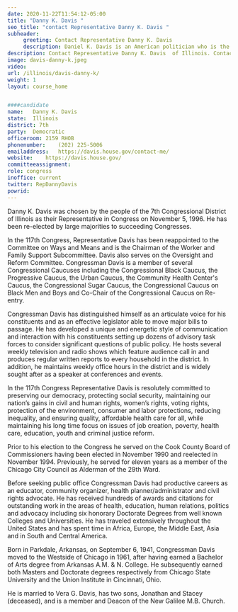 ```yaml
---
date: 2020-11-22T11:54:12-05:00
title: "Danny K. Davis "
seo_title: "contact Representative Danny K. Davis "
subheader:
     greeting: Contact Representative Danny K. Davis  
     description: Daniel K. Davis is an American politician who is the U.S. Representative from Illinois's 7th congressional district, elected in 1996. The district serves much of western Chicago, including the Loop. It also includes several of Chicago's inner western suburbs, such as Bellwood, Oak Park, and River Forest.
description: Contact Representative Danny K. Davis  of Illinois. Contact information for Danny K. Davis  includes email address, phone number, and mailing address.
image: davis-danny-k.jpeg
video: 
url: /illinois/davis-danny-k/
weight: 1
layout: course_home


####candidate
name:	Danny K. Davis 
state:	Illinois
district: 7th
party:	Democratic
officeroom:	2159 RHOB
phonenumber:	(202) 225-5006
emailaddress:	https://davis.house.gov/contact-me/
website:	https://davis.house.gov/
committeeassignment: 
role: congress
inoffice: current
twitter: RepDannyDavis
powrid: 
---
```

Danny K. Davis was chosen by the people of the 7th Congressional District of Illinois as their Representative in Congress on November 5, 1996. He has been re-elected by large majorities to succeeding Congresses.
 
In the 117th Congress, Representative Davis has been reappointed to the Committee on Ways and Means and is the Chairman of the Worker and Family Support Subcommittee.  Davis also serves on the Oversight and Reform Committee.  Congressman Davis is a member of several Congressional Caucuses including the Congressional Black Caucus, the Progressive Caucus, the Urban Caucus, the Community Health Center's Caucus, the Congressional Sugar Caucus, the Congressional Caucus on Black Men and Boys and Co-Chair of the Congressional Caucus on Re-entry.
 
Congressman Davis has distinguished himself as an articulate voice for his constituents and as an effective legislator able to move major bills to passage.  He has developed a unique and energetic style of communication and interaction with his constituents setting up dozens of advisory task forces to consider significant questions of public policy. He hosts several weekly television and radio shows which feature audience call in and produces regular written reports to every household in the district. In addition, he maintains weekly office hours in the district and is widely sought after as a speaker at conferences and events.
 
In the 117th Congress Representative Davis is resolutely committed to preserving our democracy, protecting social security, maintaining our nation’s gains in civil and human rights, women’s rights, voting rights, protection of the environment, consumer and labor protections, reducing inequality, and ensuring quality, affordable health care for all, while maintaining his long time focus on issues of job creation, poverty, health care, education, youth and criminal justice reform.  
 
Prior to his election to the Congress he served on the Cook County Board of Commissioners having been elected in November 1990 and reelected in November 1994. Previously, he served for eleven years as a member of the Chicago City Council as Alderman of the 29th Ward.
 
Before seeking public office Congressman Davis had productive careers as an educator, community organizer, health planner/administrator and civil rights advocate. He has received hundreds of awards and citations for outstanding work in the areas of health, education, human relations, politics and advocacy including six honorary Doctorate Degrees from well known Colleges and Universities. He has traveled extensively throughout the United States and has spent time in Africa, Europe, the Middle East, Asia and in South and Central America.
 
Born in Parkdale, Arkansas, on September 6, 1941, Congressman Davis moved to the Westside of Chicago in 1961, after having earned a Bachelor of Arts degree from Arkansas A.M. & N. College. He subsequently earned both Masters and Doctorate degrees respectively from Chicago State University and the Union Institute in Cincinnati, Ohio.
 
He is married to Vera G. Davis, has two sons, Jonathan and Stacey (deceased), and is a member and Deacon of the New Galilee M.B. Church.
